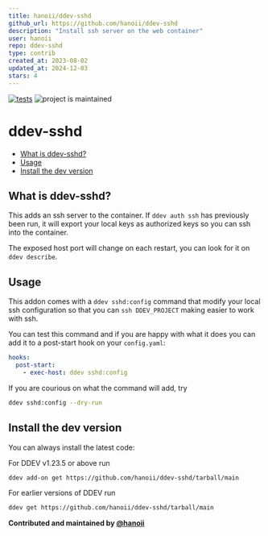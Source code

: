 ```yaml
---
title: hanoii/ddev-sshd
github_url: https://github.com/hanoii/ddev-sshd
description: "Install ssh server on the web container"
user: hanoii
repo: ddev-sshd
type: contrib
created_at: 2023-08-02
updated_at: 2024-12-03
stars: 4
---
```


[![tests](https://github.com/hanoii/ddev-sshd/actions/workflows/tests.yml/badge.svg)](https://github.com/hanoii/ddev-sshd/actions/workflows/tests.yml)
![project is maintained](https://img.shields.io/maintenance/yes/2024.svg)

# ddev-sshd <!-- omit in toc -->

<!-- toc -->

- [What is ddev-sshd?](#what-is-ddev-sshd)
- [Usage](#usage)
- [Install the dev version](#install-the-dev-version)

<!-- tocstop -->

## What is ddev-sshd?

This adds an ssh server to the container. If `ddev auth ssh` has previously been
run, it will export your local keys as authorized keys so you can ssh into the
container.

The exposed host port will change on each restart, you can look for it on
`ddev describe`.

## Usage

This addon comes with a `ddev sshd:config` command that modify your local ssh
configuration so that you can `ssh DDEV_PROJECT` making easier to work with ssh.

You can test this command and if you are happy with what it does you can add it
to a post-start hook on your `config.yaml`:

```yaml
hooks:
  post-start:
    - exec-host: ddev sshd:config
```

If you are courious on what the command will add, try

```sh
ddev sshd:config --dry-run
```

## Install the dev version

You can always install the latest code:

For DDEV v1.23.5 or above run

```sh
ddev add-on get https://github.com/hanoii/ddev-sshd/tarball/main
```

For earlier versions of DDEV run

```sh
ddev get https://github.com/hanoii/ddev-sshd/tarball/main
```

**Contributed and maintained by [@hanoii](https://github.com/hanoii)**

